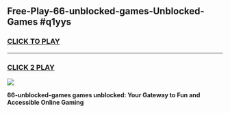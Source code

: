 
## Free-Play-66-unblocked-games-Unblocked-Games #q1yys
<h3>
<a href="https://news.freeplayer.one?title=66-unblocked-games&ref=8M">CLICK TO PLAY</a></h3>
<hr>

<h3>
<a href="https://news.freeplayer.one?title=66-unblocked-games&ref=8M">CLICK 2 PLAY</a>
  
</h3>

<a href="https://news.freeplayer.one?title=66-unblocked-games&ref=8M"><img src="https://clearcache.store/games.png"></a>


**66-unblocked-games games unblocked: Your Gateway to Fun and Accessible Online Gaming**
